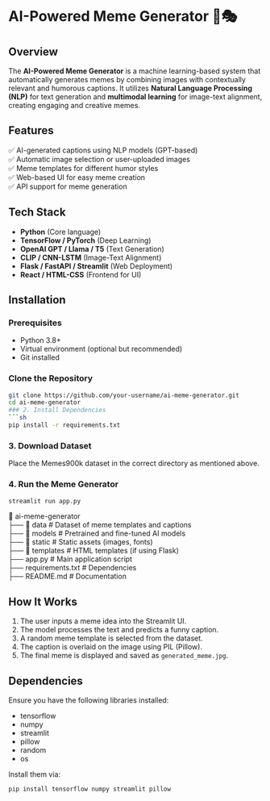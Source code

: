 # AI-Powered Meme Generator 🤖🎭  

## Overview  
The **AI-Powered Meme Generator** is a machine learning-based system that automatically generates memes by combining images with contextually relevant and humorous captions. It utilizes **Natural Language Processing (NLP)** for text generation and **multimodal learning** for image-text alignment, creating engaging and creative memes.  

## Features  
✅ AI-generated captions using NLP models (GPT-based)  
✅ Automatic image selection or user-uploaded images  
✅ Meme templates for different humor styles  
✅ Web-based UI for easy meme creation  
✅ API support for meme generation  

## Tech Stack  
- **Python** (Core language)  
- **TensorFlow / PyTorch** (Deep Learning)  
- **OpenAI GPT / Llama / T5** (Text Generation)  
- **CLIP / CNN-LSTM** (Image-Text Alignment)  
- **Flask / FastAPI / Streamlit** (Web Deployment)  
- **React / HTML-CSS** (Frontend for UI)  

## Installation  

### Prerequisites  
- Python 3.8+  
- Virtual environment (optional but recommended)  
- Git installed  

### Clone the Repository  
```bash
git clone https://github.com/your-username/ai-meme-generator.git
cd ai-meme-generator
### 2. Install Dependencies  
```sh
pip install -r requirements.txt
```

### 3. Download Dataset  
Place the Memes900k dataset in the correct directory as mentioned above.

### 4. Run the Meme Generator  
```sh
streamlit run app.py
```
📂 ai-meme-generator  
 ├── 📂 data                 # Dataset of meme templates and captions  
 ├── 📂 models               # Pretrained and fine-tuned AI models  
 ├── 📂 static               # Static assets (images, fonts)  
 ├── 📂 templates            # HTML templates (if using Flask)  
 ├── app.py                  # Main application script  
 ├── requirements.txt        # Dependencies  
 ├── README.md               # Documentation  
 
## How It Works  

1. The user inputs a meme idea into the Streamlit UI.  
2. The model processes the text and predicts a funny caption.  
3. A random meme template is selected from the dataset.  
4. The caption is overlaid on the image using PIL (Pillow).  
5. The final meme is displayed and saved as `generated_meme.jpg`.

## Dependencies  

Ensure you have the following libraries installed:
- tensorflow
- numpy
- streamlit
- pillow
- random
- os

Install them via:  
```sh
pip install tensorflow numpy streamlit pillow
```
